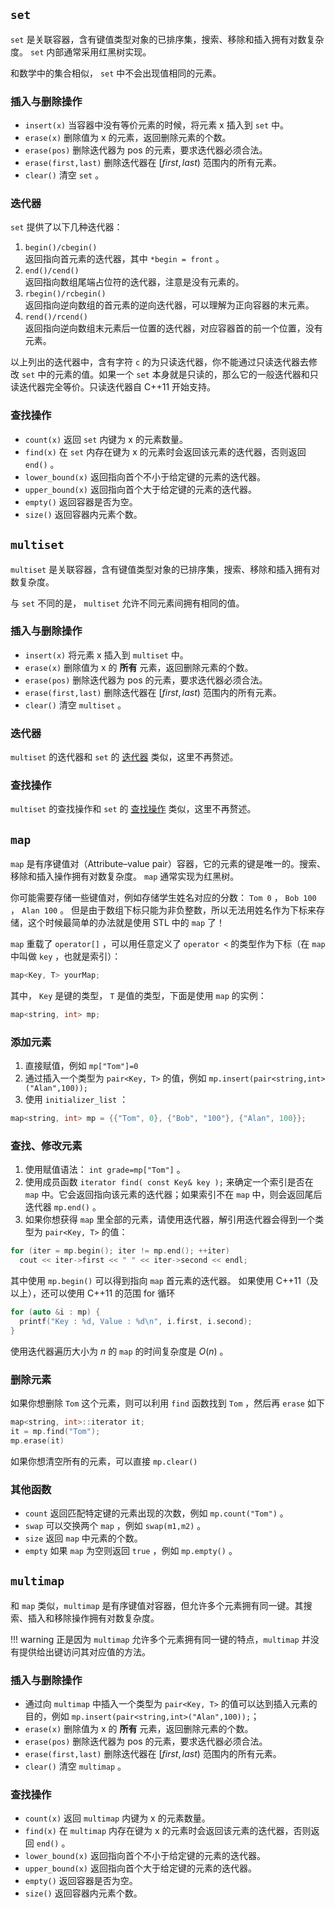 ##  `set` 

 `set` 是关联容器，含有键值类型对象的已排序集，搜索、移除和插入拥有对数复杂度。 `set` 内部通常采用红黑树实现。

和数学中的集合相似， `set` 中不会出现值相同的元素。

### 插入与删除操作

-    `insert(x)` 当容器中没有等价元素的时候，将元素 x 插入到 `set` 中。
-    `erase(x)` 删除值为 x 的元素，返回删除元素的个数。
-    `erase(pos)` 删除迭代器为 pos 的元素，要求迭代器必须合法。
-    `erase(first,last)` 删除迭代器在 $[first,last)$ 范围内的所有元素。
-    `clear()` 清空 `set` 。

### 迭代器

 `set` 提供了以下几种迭代器：

1.   `begin()/cbegin()`   
    返回指向首元素的迭代器，其中 `*begin = front` 。
2.   `end()/cend()`   
    返回指向数组尾端占位符的迭代器，注意是没有元素的。
3.   `rbegin()/rcbegin()`   
    返回指向逆向数组的首元素的逆向迭代器，可以理解为正向容器的末元素。
4.   `rend()/rcend()`   
    返回指向逆向数组末元素后一位置的迭代器，对应容器首的前一个位置，没有元素。

以上列出的迭代器中，含有字符 `c` 的为只读迭代器，你不能通过只读迭代器去修改 `set` 中的元素的值。如果一个 `set` 本身就是只读的，那么它的一般迭代器和只读迭代器完全等价。只读迭代器自 C++11 开始支持。

### 查找操作

-    `count(x)` 返回 `set` 内键为 x 的元素数量。
-    `find(x)` 在 `set` 内存在键为 x 的元素时会返回该元素的迭代器，否则返回 `end()` 。
-    `lower_bound(x)` 返回指向首个不小于给定键的元素的迭代器。
-    `upper_bound(x)` 返回指向首个大于给定键的元素的迭代器。
-    `empty()` 返回容器是否为空。
-    `size()` 返回容器内元素个数。

##  `multiset` 

 `multiset` 是关联容器，含有键值类型对象的已排序集，搜索、移除和插入拥有对数复杂度。

与 `set` 不同的是， `multiset` 允许不同元素间拥有相同的值。

### 插入与删除操作

-    `insert(x)` 将元素 x 插入到 `multiset` 中。
-    `erase(x)` 删除值为 x 的 **所有** 元素，返回删除元素的个数。
-    `erase(pos)` 删除迭代器为 pos 的元素，要求迭代器必须合法。
-    `erase(first,last)` 删除迭代器在 $[first,last)$ 范围内的所有元素。
-    `clear()` 清空 `multiset` 。

### 迭代器

 `multiset` 的迭代器和 `set` 的 [迭代器](#_2) 类似，这里不再赘述。

### 查找操作

 `multiset` 的查找操作和 `set` 的 [查找操作](#_3) 类似，这里不再赘述。

##  `map` 

 `map` 是有序键值对（Attribute–value pair）容器，它的元素的键是唯一的。搜索、移除和插入操作拥有对数复杂度。 `map` 通常实现为红黑树。

你可能需要存储一些键值对，例如存储学生姓名对应的分数： `Tom 0` ， `Bob 100` ， `Alan 100` 。
但是由于数组下标只能为非负整数，所以无法用姓名作为下标来存储，这个时候最简单的办法就是使用 STL 中的 `map` 了！

 `map` 重载了 `operator[]` ，可以用任意定义了 `operator <` 的类型作为下标（在 `map` 中叫做 `key` ，也就是索引）：

```cpp
map<Key, T> yourMap;
```

其中， `Key` 是键的类型， `T` 是值的类型，下面是使用 `map` 的实例：

```cpp
map<string, int> mp;
```

### 添加元素

1.  直接赋值，例如 `mp["Tom"]=0` 
2.  通过插入一个类型为 `pair<Key, T>` 的值，例如 `mp.insert(pair<string,int>("Alan",100));` 
3.  使用 `initializer_list` ：

```cpp
map<string, int> mp = {{"Tom", 0}, {"Bob", "100"}, {"Alan", 100}};
```

### 查找、修改元素

1.  使用赋值语法： `int grade=mp["Tom"]` 。
2.  使用成员函数 `iterator find( const Key& key );` 来确定一个索引是否在 `map` 中。它会返回指向该元素的迭代器；如果索引不在 `map` 中，则会返回尾后迭代器 `mp.end()` 。
3.  如果你想获得 `map` 里全部的元素，请使用迭代器，解引用迭代器会得到一个类型为 `pair<Key, T>` 的值：

```cpp
for (iter = mp.begin(); iter != mp.end(); ++iter)
  cout << iter->first << " " << iter->second << endl;
```

其中使用 `mp.begin()` 可以得到指向 `map` 首元素的迭代器。
如果使用 C++11（及以上），还可以使用 C++11 的范围 for 循环

```cpp
for (auto &i : mp) {
  printf("Key : %d, Value : %d\n", i.first, i.second);
}
```

使用迭代器遍历大小为 $n$ 的 `map` 的时间复杂度是 $O(n)$ 。

### 删除元素

如果你想删除 `Tom` 这个元素，则可以利用 `find` 函数找到 `Tom` ，然后再 `erase` 如下

```cpp
map<string, int>::iterator it;
it = mp.find("Tom");
mp.erase(it)
```

如果你想清空所有的元素，可以直接 `mp.clear()` 

### 其他函数

-    `count` 返回匹配特定键的元素出现的次数，例如 `mp.count("Tom")` 。
-    `swap` 可以交换两个 `map` ，例如 `swap(m1,m2)` 。
-    `size` 返回 `map` 中元素的个数。
-    `empty` 如果 `map` 为空则返回 `true` ，例如 `mp.empty()` 。

##  `multimap` 

和 `map` 类似，`multimap` 是有序键值对容器，但允许多个元素拥有同一键。其搜索、插入和移除操作拥有对数复杂度。

!!! warning
    正是因为 `multimap` 允许多个元素拥有同一键的特点，`multimap` 并没有提供给出键访问其对应值的方法。

### 插入与删除操作

- 通过向 `multimap` 中插入一个类型为 `pair<Key, T>` 的值可以达到插入元素的目的，例如 `mp.insert(pair<string,int>("Alan",100));`；
- `erase(x)` 删除值为 x 的 **所有** 元素，返回删除元素的个数。
- `erase(pos)` 删除迭代器为 pos 的元素，要求迭代器必须合法。
- `erase(first,last)` 删除迭代器在 $[first,last)$ 范围内的所有元素。
- `clear()` 清空 `multimap` 。

### 查找操作

- `count(x)` 返回 `multimap` 内键为 x 的元素数量。
- `find(x)` 在 `multimap` 内存在键为 x 的元素时会返回该元素的迭代器，否则返回 `end()` 。
- `lower_bound(x)` 返回指向首个不小于给定键的元素的迭代器。
- `upper_bound(x)` 返回指向首个大于给定键的元素的迭代器。
- `empty()` 返回容器是否为空。
- `size()` 返回容器内元素个数。
